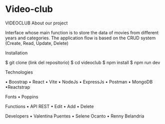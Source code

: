 # Video-club

VIDEOCLUB
About our project

Interface whose main function is to store the data of movies from different years and categories. The application flow is based on the CRUD system (Create, Read, Update, Delete)

Installation

$ git clone (link del repositorio)
$ cd videoclub
$ npm install
$ npm run dev

Technologies

• Boostrap • React • Vite • NodeJs • ExpressJs • Postman • MongoDB •Reactstrap

Fonts
• Poppins

Functions
• API REST • Edit • Add • Delete

Developers
• Valentina Puentes • Selene Ocanto • Renny Belandria
